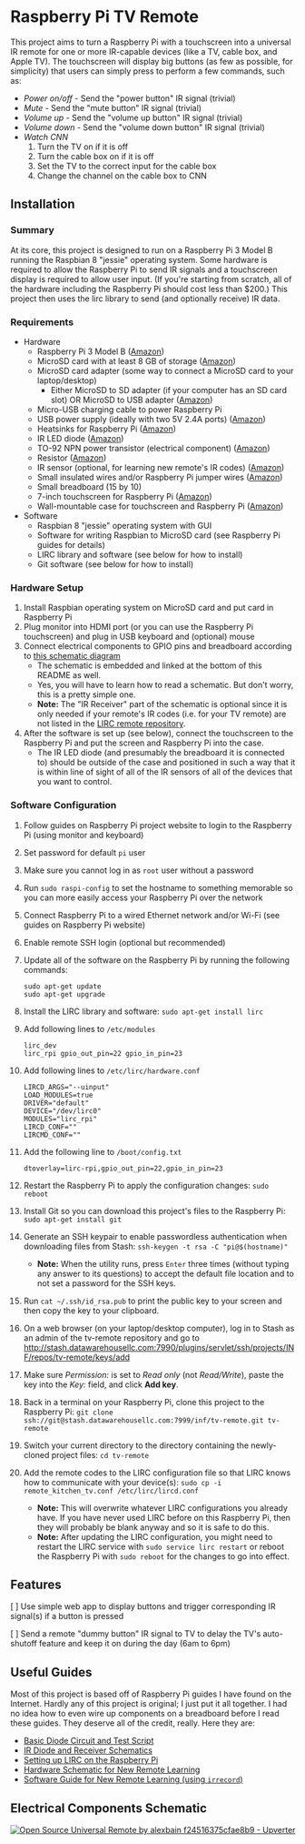 # Raspberry Pi TV Remote

This project aims to turn a Raspberry Pi with a touchscreen into a universal IR
remote for one or more IR-capable devices (like a TV, cable box, and Apple TV).
The touchscreen will display big buttons (as few as possible, for simplicity)
that users can simply press to perform a few commands, such as:

* _Power on/off_ - Send the "power button" IR signal (trivial)
* _Mute_ - Send the "mute button" IR signal (trivial)
* _Volume up_ - Send the "volume up button" IR signal (trivial)
* _Volume down_ - Send the "volume down button" IR signal (trivial)
* _Watch CNN_
    1. Turn the TV on if it is off
    1. Turn the cable box on if it is off
    1. Set the TV to the correct input for the cable box
    1. Change the channel on the cable box to CNN

## Installation

### Summary

At its core, this project is designed to run on a Raspberry Pi 3 Model B
running the Raspbian 8 "jessie" operating system. Some hardware is required to
allow the Raspberry Pi to send IR signals and a touchscreen display is required
to allow user input. (If you're starting from scratch, all of the hardware
including the Raspberry Pi should cost less than $200.) This project then uses
the lirc library to send (and optionally receive) IR data.

### Requirements

* Hardware
    * Raspberry Pi 3 Model B ([Amazon][RPi])
    * MicroSD card with at least 8 GB of storage ([Amazon][mSD])
    * MicroSD card adapter (some way to connect a MicroSD card to your laptop/desktop)
        * Either MicroSD to SD adapter (if your computer has an SD card slot) OR MicroSD to USB adapter ([Amazon][mSdAdapter])
    * Micro-USB charging cable to power Raspberry Pi
    * USB power supply (ideally with two 5V 2.4A ports) ([Amazon][Power])
    * Heatsinks for Raspberry Pi ([Amazon][Heatsinks])
    * IR LED diode ([Amazon][Blaster])
    * TO-92 NPN power transistor (electrical component) ([Amazon][Transistor])
    * Resistor ([Amazon][Resistor])
    * IR sensor (optional, for learning new remote's IR codes) ([Amazon][Sensor])
    * Small insulated wires and/or Raspberry Pi jumper wires ([Amazon][Jumpers])
    * Small breadboard (15 by 10)
    * 7-inch touchscreen for Raspberry Pi ([Amazon][Screen])
    * Wall-mountable case for touchscreen and Raspberry Pi ([Amazon][Case])
* Software
    * Raspbian 8 "jessie" operating system with GUI
    * Software for writing Raspbian to MicroSD card (see Raspberry Pi guides for details)
    * LIRC library and software (see below for how to install)
    * Git software (see below for how to install)

[RPi]: http://a.co/8ERP4JK
[mSD]: http://a.co/dy1cmUz
[mSdAdapter]: http://a.co/iw1fmFy
[Power]: http://a.co/29xvK5r
[Heatsinks]: http://a.co/3chb4mt
[Blaster]: http://a.co/c04rJoF
[Transistor]: http://a.co/8UZ98Zf
[Resistor]: http://a.co/iBo8F9I
[Sensor]: http://a.co/ghllctE
[Jumpers]: http://a.co/f5Srtso
[Screen]: http://a.co/4cBsHMT
[Case]: http://a.co/eCyVvB3

### Hardware Setup

1. Install Raspbian operating system on MicroSD card and put card in Raspberry Pi
1. Plug monitor into HDMI port (or you can use the Raspberry Pi touchscreen) and plug in USB keyboard and (optional) mouse
1. Connect electrical components to GPIO pins and breadboard according to [this schematic diagram](https://upverter.com/alexbain/f24516375cfae8b9/Open-Source-Universal-Remote/)
    * The schematic is embedded and linked at the bottom of this README as well.
    * Yes, you will have to learn how to read a schematic. But don't worry, this is a pretty simple one.
    * **Note:** The "IR Receiver" part of the schematic is optional since it is only needed if your remote's IR codes (i.e. for your TV remote) are not listed in the [LIRC remote repository](http://lirc.sourceforge.net/remotes/).
1. After the software is set up (see below), connect the touchscreen to the Raspberry Pi and put the screen and Raspberry Pi into the case.
    * The IR LED diode (and presumably the breadboard it is connected to) should be outside of the case and positioned in such a way that it is within line of sight of all of the IR sensors of all of the devices that you want to control.

### Software Configuration

1. Follow guides on Raspberry Pi project website to login to the Raspberry Pi (using monitor and keyboard)
1. Set password for default `pi` user
1. Make sure you cannot log in as `root` user without a password
1. Run `sudo raspi-config` to set the hostname to something memorable so you can more easily access your Raspberry Pi over the network
1. Connect Raspberry Pi to a wired Ethernet network and/or Wi-Fi (see guides on Raspberry Pi website)
1. Enable remote SSH login (optional but recommended)
1. Update all of the software on the Raspberry Pi by running the following commands:

    ```
    sudo apt-get update
    sudo apt-get upgrade
    ```

1. Install the LIRC library and software: `sudo apt-get install lirc`
1. Add following lines to `/etc/modules`

    ```
    lirc_dev
    lirc_rpi gpio_out_pin=22 gpio_in_pin=23
    ```

1. Add following lines to `/etc/lirc/hardware.conf`

    ```
    LIRCD_ARGS="--uinput"
    LOAD_MODULES=true
    DRIVER="default"
    DEVICE="/dev/lirc0"
    MODULES="lirc_rpi"
    LIRCD_CONF=""
    LIRCMD_CONF=""
    ```

1. Add the following line to `/boot/config.txt`

    ```
    dtoverlay=lirc-rpi,gpio_out_pin=22,gpio_in_pin=23
    ```

1. Restart the Raspberry Pi to apply the configuration changes: `sudo reboot`
1. Install Git so you can download this project's files to the Raspberry Pi: `sudo apt-get install git`
1. Generate an SSH keypair to enable passwordless authentication when downloading files from Stash: `ssh-keygen -t rsa -C "pi@$(hostname)"`
    * **Note:** When the utility runs, press `Enter` three times (without typing any answer to its questions) to accept the default file location and to not set a password for the SSH keys.
1. Run `cat ~/.ssh/id_rsa.pub` to print the public key to your screen and then copy the key to your clipboard.
1. On a web browser (on your laptop/desktop computer), log in to Stash as an admin of the tv-remote repository and go to http://stash.datawarehousellc.com:7990/plugins/servlet/ssh/projects/INF/repos/tv-remote/keys/add
1. Make sure *Permission:* is set to *Read only* (not *Read/Write*), paste the key into the *Key:* field, and click **Add key**.
1. Back in a terminal on your Raspberry Pi, clone this project to the Raspberry Pi: `git clone ssh://git@stash.datawarehousellc.com:7999/inf/tv-remote.git tv-remote`
1. Switch your current directory to the directory containing the newly-cloned project files: `cd tv-remote`
1. Add the remote codes to the LIRC configuration file so that LIRC knows how to communicate with your device(s): `sudo cp -i remote_kitchen_tv.conf /etc/lirc/lircd.conf`
    * **Note:** This will overwrite whatever LIRC configurations you already have. If you have never used LIRC before on this Raspberry Pi, then they will probably be blank anyway and so it is safe to do this.
    * **Note:** After updating the LIRC configuration, you might need to restart the LIRC service with `sudo service lirc restart` or reboot the Raspberry Pi with `sudo reboot` for the changes to go into effect.

## Features
<!-- [ ] is for TODOs and [X] is for finished features -->
<!-- NOTE: Each feature in this list should be separated by a blank line since Atlassian Stash does not support checkmark [ ] lists like GitHub does. -->

[ ] Use simple web app to display buttons and trigger corresponding IR signal(s) if a button is pressed

[ ] Send a remote "dummy button" IR signal to TV to delay the TV's auto-shutoff feature and keep it on during the day (6am to 6pm)

## Useful Guides

Most of this project is based off of Raspberry Pi guides I have found on the
Internet. Hardly any of this project is original; I just put it all together. I
had no idea how to even wire up components on a breadboard before I read these
guides. They deserve all of the credit, really. Here they are:

* [Basic Diode Circuit and Test Script](http://www.raspberry-pi-geek.com/Archive/2015/10/Raspberry-Pi-IR-remote)
* [IR Diode and Receiver Schematics](http://alexba.in/blog/2013/06/08/open-source-universal-remote-parts-and-pictures/)
* [Setting up LIRC on the Raspberry Pi](http://alexba.in/blog/2013/01/06/setting-up-lirc-on-the-raspberrypi/)
* [Hardware Schematic for New Remote Learning](https://learn.adafruit.com/using-an-ir-remote-with-a-raspberry-pi-media-center/hardware)
* [Software Guide for New Remote Learning (using `irrecord`)](http://www.ocinside.de/html/modding/linux_ir_irrecord_guide.html)

## Electrical Components Schematic

[![Open Source Universal Remote by alexbain f24516375cfae8b9 - Upverter](https://upverter.com/alexbain/f24516375cfae8b9/Open-Source-Universal-Remote/embed_img/13715285520000/)](https://upverter.com/alexbain/f24516375cfae8b9/Open-Source-Universal-Remote/#/)

